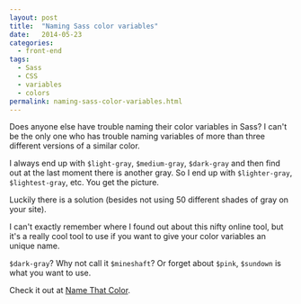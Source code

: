 ```yaml
---
layout: post
title:  "Naming Sass color variables"
date:   2014-05-23
categories:
  - front-end
tags:
  - Sass
  - CSS
  - variables
  - colors
permalink: naming-sass-color-variables.html
---
```

Does anyone else have trouble naming their color variables in Sass? I can't be the only one who has trouble naming variables of more than three different versions of a similar color.

I always end up with `$light-gray`, `$medium-gray`, `$dark-gray` and then find out at the last moment there is another gray. So I end up with `$lighter-gray`, `$lightest-gray`, etc. You get the picture.

Luckily there is a solution (besides not using 50 different shades of gray on your site).

I can't exactly remember where I found out about this nifty online tool, but it's a really cool tool to use if you want to give your color variables an unique name.

`$dark-gray`? Why not call it `$mineshaft`? Or forget about `$pink`, `$sundown` is what you want to use.

Check it out at [Name That Color][NTC].

[NTC]:  http://chir.ag/projects/name-that-color/

